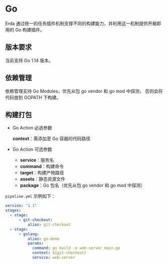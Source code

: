 # Go

Erda 通过统一的任务插件机制支撑不同的构建能力，并利用这一机制提供开箱即用的 Go 构建插件。

## 版本要求

当前支持 Go 1.14 版本。

## 依赖管理
依赖管理支持 Go Modules，优先从包 go vendor 和 go mod 中探测， 否则会将代码放到 GOPATH 下构建。

## 构建打包
* Go Action 必选参数

  **context**：需添加至 Go 容器的代码路径

* Go Action 可选参数
  * **service**：服务名
  * **command**：构建命令
  * **target**：构建产物路径
  * **assets**：静态资源文件
  * **package**：Go 包名（优先从包 go vendor 和 go mod 中探测）

`pipeline.yml` 示例如下：

```yml
version: "1.1"
stages:
  - stage:
      - git-checkout:
          alias: git-checkout
  - stage:
      - golang:
          alias: go-demo
          params:
            command: go build -o web-server main.go
            context: ${git-checkout}
            service: web-server
```